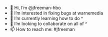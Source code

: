 - 👋 Hi, I’m @jfreeman-hbo
- 👀 I’m interested in fixing bugs at warnemedia
- 🌱 I’m currently learning how to do ^
- 💞️ I’m looking to collaborate on all of ^
- 📫 How to reach me: #jfreeman

<!---
jfreeman-hbo/jfreeman-hbo is a ✨ special ✨ repository because its `README.md` (this file) appears on your GitHub profile.
You can click the Preview link to take a look at your changes.
--->

